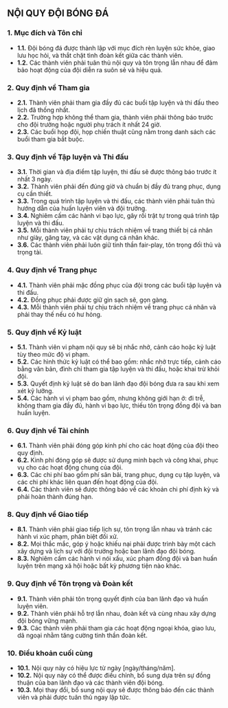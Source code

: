 ## NỘI QUY ĐỘI BÓNG ĐÁ

### 1. Mục đích và Tôn chỉ
- **1.1.** Đội bóng đá được thành lập với mục đích rèn luyện sức khỏe, giao lưu học hỏi, và thắt chặt tình đoàn kết giữa các thành viên.
- **1.2.** Các thành viên phải tuân thủ nội quy và tôn trọng lẫn nhau để đảm bảo hoạt động của đội diễn ra suôn sẻ và hiệu quả.

### 2. Quy định về Tham gia
- **2.1.** Thành viên phải tham gia đầy đủ các buổi tập luyện và thi đấu theo lịch đã thống nhất.
- **2.2.** Trường hợp không thể tham gia, thành viên phải thông báo trước cho đội trưởng hoặc người phụ trách ít nhất 24 giờ.
- **2.3.** Các buổi họp đội, họp chiến thuật cũng nằm trong danh sách các buổi tham gia bắt buộc.

### 3. Quy định về Tập luyện và Thi đấu
- **3.1.** Thời gian và địa điểm tập luyện, thi đấu sẽ được thông báo trước ít nhất 3 ngày.
- **3.2.** Thành viên phải đến đúng giờ và chuẩn bị đầy đủ trang phục, dụng cụ cần thiết.
- **3.3.** Trong quá trình tập luyện và thi đấu, các thành viên phải tuân thủ hướng dẫn của huấn luyện viên và đội trưởng.
- **3.4.** Nghiêm cấm các hành vi bạo lực, gây rối trật tự trong quá trình tập luyện và thi đấu.
- **3.5.** Mỗi thành viên phải tự chịu trách nhiệm về trang thiết bị cá nhân như giày, găng tay, và các vật dụng cá nhân khác.
- **3.6.** Các thành viên phải luôn giữ tinh thần fair-play, tôn trọng đối thủ và trọng tài.

### 4. Quy định về Trang phục
- **4.1.** Thành viên phải mặc đồng phục của đội trong các buổi tập luyện và thi đấu.
- **4.2.** Đồng phục phải được giữ gìn sạch sẽ, gọn gàng.
- **4.3.** Mỗi thành viên phải tự chịu trách nhiệm về trang phục cá nhân và phải thay thế nếu có hư hỏng.

### 5. Quy định về Kỷ luật
- **5.1.** Thành viên vi phạm nội quy sẽ bị nhắc nhở, cảnh cáo hoặc kỷ luật tùy theo mức độ vi phạm.
- **5.2.** Các hình thức kỷ luật có thể bao gồm: nhắc nhở trực tiếp, cảnh cáo bằng văn bản, đình chỉ tham gia tập luyện và thi đấu, hoặc khai trừ khỏi đội.
- **5.3.** Quyết định kỷ luật sẽ do ban lãnh đạo đội bóng đưa ra sau khi xem xét kỹ lưỡng.
- **5.4.** Các hành vi vi phạm bao gồm, nhưng không giới hạn ở: đi trễ, không tham gia đầy đủ, hành vi bạo lực, thiếu tôn trọng đồng đội và ban huấn luyện.

### 6. Quy định về Tài chính
- **6.1.** Thành viên phải đóng góp kinh phí cho các hoạt động của đội theo quy định.
- **6.2.** Kinh phí đóng góp sẽ được sử dụng minh bạch và công khai, phục vụ cho các hoạt động chung của đội.
- **6.3.** Các chi phí bao gồm phí sân bãi, trang phục, dụng cụ tập luyện, và các chi phí khác liên quan đến hoạt động của đội.
- **6.4.** Các thành viên sẽ được thông báo về các khoản chi phí định kỳ và phải hoàn thành đúng hạn.

### 8. Quy định về Giao tiếp
- **8.1.** Thành viên phải giao tiếp lịch sự, tôn trọng lẫn nhau và tránh các hành vi xúc phạm, phân biệt đối xử.
- **8.2.** Mọi thắc mắc, góp ý hoặc khiếu nại phải được trình bày một cách xây dựng và lịch sự với đội trưởng hoặc ban lãnh đạo đội bóng.
- **8.3.** Nghiêm cấm các hành vi nói xấu, xúc phạm đồng đội và ban huấn luyện trên mạng xã hội hoặc bất kỳ phương tiện nào khác.

### 9. Quy định về Tôn trọng và Đoàn kết
- **9.1.** Thành viên phải tôn trọng quyết định của ban lãnh đạo và huấn luyện viên.
- **9.2.** Thành viên phải hỗ trợ lẫn nhau, đoàn kết và cùng nhau xây dựng đội bóng vững mạnh.
- **9.3.** Các thành viên phải tham gia các hoạt động ngoại khóa, giao lưu, dã ngoại nhằm tăng cường tinh thần đoàn kết.

### 10. Điều khoản cuối cùng
- **10.1.** Nội quy này có hiệu lực từ ngày [ngày/tháng/năm].
- **10.2.** Nội quy này có thể được điều chỉnh, bổ sung dựa trên sự đồng thuận của ban lãnh đạo và các thành viên đội bóng.
- **10.3.** Mọi thay đổi, bổ sung nội quy sẽ được thông báo đến các thành viên và phải được tuân thủ ngay lập tức.
